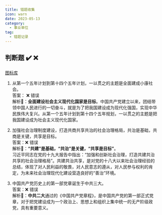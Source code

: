 ```yaml
---
title: 错题收集
icon: warn
date: 2023-05-13
category:
  - 事业单位
tag:
  - 错题记录
---
```


## 判断题 :heavy_check_mark: :x:

[图标库][1]

1. 从第一个五年计划到第十四个五年计划，一以贯之的主题是全面建成小康社会。  
   答案： :x: 错误  
   解析:100:：**全面建设社会主义现代化国家是目标**。中国共产党建立以来，团结带领中国人民进行的一切奋斗，就是为了把我国建设成为现代化强国，实现中华民族伟大复兴。从第一个五年计划到第十四个五年规划，一以贯之的主题是把我国建设成为社会主义现代化国家。  

2. 加强社会治理制度建设，打造共商共享共治的社会治理格局，共治是基础，共商是关键，共享是目标。  
   答案：:x: 错误  
   解析:100:：**“共建”是基础，“共治”是关键，“共享是目标”**。  
   习近平同志在党的十九大报告中指出：“加强和创新社会治理，打造共建共治共享的社会治理格局”。共建共治共享，是对党的十八大以来社会治理经验的总结，体现了对人民利益的敬畏，对人民意志的遵从，对人民参与权利的肯定，为未来社会治理现代化建设营造良好的“善治”环境。 

3. 中国共产党历史上的第一部党章诞生于中共三大。  
   答案：:x: 错误  
   解析:100:：**中共二大**通过的《中国共产党章程》，是中国共产党的第一部正式党章，对于把党建设成为一个政治上、思想上和组织上集中统一的无产阶级政党，具有重要意义。 
   

[1]:https://github.com/ikatyang/emoji-cheat-sheet